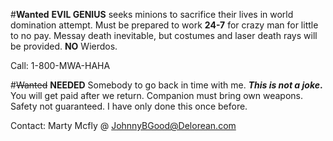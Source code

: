 #**Wanted**
**EVIL GENIUS** seeks minions to sacrifice their lives in world domination attempt.
Must be prepared to work **24-7** for crazy man for little to no pay.
Messay death inevitable, but costumes and laser death rays will be provided.
**NO** Wierdos.

Call: 1-800-MWA-HAHA


#~~Wanted~~ **NEEDED**
Somebody to go back in time with me.  **_This is not a joke_.**
You will get paid after we return.  Companion must bring own weapons.
Safety not guaranteed. I have only done this once before.

Contact: Marty Mcfly @ JohnnyBGood@Delorean.com
